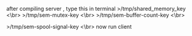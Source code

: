 after compiling server , type this in terminal
\>/tmp/shared_memory_key <\br>
\>/tmp/sem-mutex-key <\br>
\>/tmp/sem-buffer-count-key <\br>

\>/tmp/sem-spool-signal-key <\br>
 now run client
